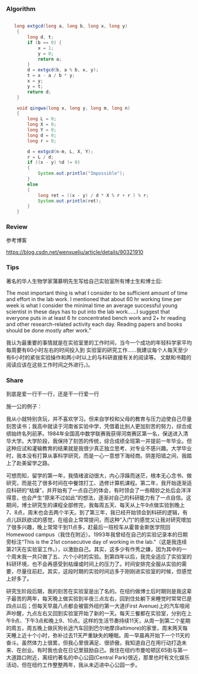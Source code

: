 
### Algorithm

```java

   long extgcd(long a, long b, long x, long y)
    {
        long d, t;
        if (b == 0) {
            x = 1;
            y = 0;
            return a;
        }
        d = extgcd(b, a % b, x, y);
        t = x - a / b * y;
        x = y;
        y = t;
        return d;
    }

    void qingwa(long x, long y, long m, long n)
    {
        long L = 0;
        long X = 0;
        long Y = 0;
        long d = 0;
        long r = 0;

        d = extgcd(n-m, L, X, Y);
        r = L / d;
        if ((x - y) %d != 0)
        {
            System.out.println("Impossible");
        }
        else
        {
            long ret = ((x - y) / d * X % r + r ) % r;
            System.out.println(ret);
        }
    }
```


### Review

参考博客

https://blog.csdn.net/wenxueliu/article/details/90321910


### Tips

著名的华人生物学家蒲慕明先生写给自己实验室所有博士生和博士后:

The most important thing is what I consider to be sufficient amount of time and effort in the lab work.
I mentioned that about 60 hr working time per week is what I consider the minimal time an average
successful young scientist in these days has to put into the lab work……I suggest that everyone puts
in at least 6 hr concentrated bench work and 2+ hr reading and other research-related activity each day.
Reading papers and books should be done mostly after work.”

我认为最重要的事情就是在实验室里的工作时间，当今一个成功的年轻科学家平均每周要有60小时左右的时间投入到
实验室的研究工作......我建议每个人每天至少有6小时的紧张实验操作和两小时以上的与科研直接有关的阅读等。
文献和书籍的阅读应该在这些工作时间之外进行。)。


### Share

到底是爱一行干一行，还是干一行爱一行

施一公的例子：

我从小就特别贪玩，并不喜欢学习。但来自学校和父母的教育与压力迫使自己尽量刻苦读书；我高中就读于河南省实验中学，凭借着比别人更加刻苦的努力，综合成绩始终名列前茅。1984年全国高中数学联赛我获得河南赛区第一名，保送进入清华大学。大学阶段，我保持了刻苦的传统，综合成绩全班第一并提前一年毕业。但这种应试和灌输教育的结果就是我很少真正独立思考、对专业不感兴趣。大学毕业时，我本没有打算从事科学研究，而是一心一意想下海经商。阴差阳错之间，我踏上了赴美留学之路。

可想而知，留学的第一年，我情绪波动很大，内心浮躁而迷茫，根本无心念书、做研究，而是花了很多时间在中餐馆打工、选修计算机课程。第二年，我开始逐渐适应科研的“枯燥”，并开始有了一点自己的体会，有时领会了一些精妙之处后会洋洋得意，也会产生“原来不过如此”的想法，逐渐对自己的科研能力有了一点自信。这期间，博士研究生的课程全部修完，我每周五天、每天从上午9点做实验到晚上7、8点，周末也会去两个半天。到了第三年，我已经开始领会到科研的逻辑，有点儿跃跃欲试的感觉，在组会上常常提问，而这种“入门”的感觉又让我对研究增加了很多兴趣，晚上常常干到11点多，赶最后一班校车从霍普金斯医学院回Homewood campus（我住在附近）。1993年我曾经在自己的实验记录本的日期旁标注“This is the 21st consecutive day of working in the lab.”（这是我连续第21天在实验室工作。），以激励自己。其实，这多少有作秀之嫌，因为其中的一个周末我一共只做了五、六个小时的实验。到第四年以后，我完全适应了实验室的科研环境，也不会再感受到枯燥或时间上的压力了。时间安排完全服从实验的需要，尽量往前赶。其实，这段时期的实验时间远多于刚刚进实验室的时候，但感觉上好多了。

研究生阶段后期，我的刻苦在实验室是出了名的。在纽约做博士后时期则是我这辈子最苦的两年，每天晚上做实验到半夜三点左右，回到住处躺下来睡觉时常常已是四点以后；但每天早晨八点都会被窗外纽约第一大道(First Avenue)上的汽车喧闹声吵醒，九点左右又回到实验室开始了新的一天。每天三餐都在实验室，分别在上午9点、下午3点和晚上9、10点。这样的生活节奏持续11天，从周一到第二个星期的周五，周五晚上做灰狗长途汽车回到巴尔地摩(Baltimore)的家里，周末两天每天睡上近十个小时，弥补过去11天严重缺失的睡眠。周一早晨再开始下一个11天的奋斗。虽然体力上很累，但我心里很满足、很骄傲，我知道自己在用行动打造未来、在创业。有时我也会在日记里鼓励自己。我住在纽约市曼哈顿区65街与第一大道路口附近，离纽约著名的中心公园(Central Park)很近，那里也时有文化娱乐活动，但在纽约工作整整两年，我从未迈进中心公园一步。
